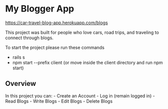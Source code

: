 # My Blogger App

https://car-travel-blog-app.herokuapp.com/blogs

This project was built for people who love cars, road trips, and traveling to connect through blogs. 

To start the project please run these commands

- rails s
- npm start --prefix client (or move inside the client directory and run npm start)

## Overview

In this project you can:
    - Create an Account
      - Log in (remain logged in)
    - Read Blogs
    - Write Blogs
    - Edit Blogs
    - Delete Blogs

